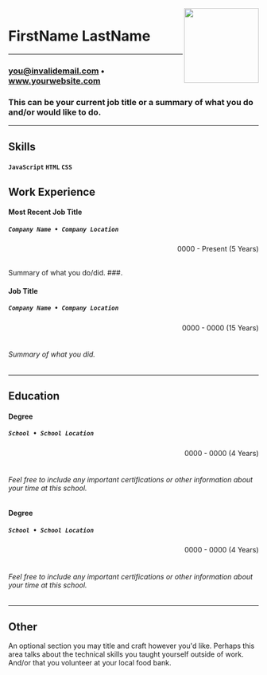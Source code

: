 <!--- PLEASE READ: In case you are not familiar with Markdown, only replace actual verbiage (or URL). Never remove anything surrounding the main verbiage since that is either HTML or Markdown and is needed for the resume to display correctly. -->
<!--- Replace the url below with a url pointing to your photo (round may be best) or delete the code below up to the name -->
<img src="https://avataaars.io/?avatarStyle=Circle&topType=LongHairStraight&accessoriesType=Blank&hairColor=BrownDark&facialHairType=Blank&clotheType=BlazerShirt&eyeType=Default&eyebrowType=Default&mouthType=Default&skinColor=Light" style="width:150px;" align="right" />

<!--- Name -->
# FirstName LastName
---
<!--- Contact information - likely not a phone number - this will be public on the web -->
### you@invalidemail.com • www.yourwebsite.com
<!--- Introduction / Summary -->
### This can be your current job title or a summary of what you do and/or would like to do.
---
<!--- Skills -->
## Skills
#### `JavaScript` `HTML` `CSS`
<!--- Work Experience -->
## Work Experience
#### Most Recent Job Title
##### `Company Name • Company Location`

<div align="right"> 
0000 - Present (5 Years)
<br><br>
</div>

Summary of what you do/did.
###.
#### Job Title
##### `Company Name • Company Location`

<div align="right"> 
0000 - 0000 (15 Years)
<br><br>
</div>

###### Summary of what you did.

<!--- Education & other information goes below -->
---
## Education
#### Degree
##### `School • School Location`

<div align="right"> 
0000 - 0000 (4 Years)
<br><br>
</div>

###### Feel free to include any important certifications or other information about your time at this school.

#### Degree
##### `School • School Location`

<div align="right"> 
0000 - 0000 (4 Years)
<br><br>
</div>

###### Feel free to include any important certifications or other information about your time at this school.

---
## Other
An optional section you may title and craft however you'd like. Perhaps this area talks about the technical skills you taught yourself outside of work. And/or that you volunteer at your local food bank.
